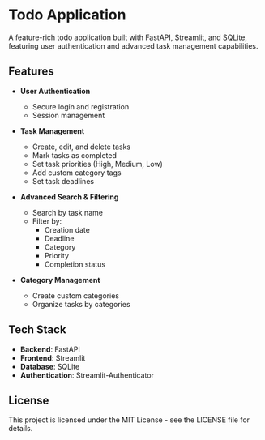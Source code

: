 # Todo Application

A feature-rich todo application built with FastAPI, Streamlit, and SQLite, featuring user authentication and advanced task management capabilities.

## Features

- **User Authentication**
  - Secure login and registration
  - Session management

- **Task Management**
  - Create, edit, and delete tasks
  - Mark tasks as completed
  - Set task priorities (High, Medium, Low)
  - Add custom category tags
  - Set task deadlines

- **Advanced Search & Filtering**
  - Search by task name
  - Filter by:
    - Creation date
    - Deadline
    - Category
    - Priority
    - Completion status

- **Category Management**
  - Create custom categories
  - Organize tasks by categories

## Tech Stack

- **Backend**: FastAPI
- **Frontend**: Streamlit
- **Database**: SQLite
- **Authentication**: Streamlit-Authenticator

## License

This project is licensed under the MIT License - see the LICENSE file for details.